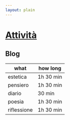 ```yaml
---
layout: plain
---
```


# [Attività](attivita/index)
## Blog

| what | how long |
| --- | --- |
| estetica | 1h 30 min |
| pensiero | 1h 30 min |
| diario | 30 min |
| poesia | 1h 30 min |
| riflessione | 1h 30 min |
